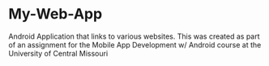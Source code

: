 # My-Web-App
Android Application that links to various websites. This was created as part of an assignment for the Mobile App Development w/ Android course at the University of Central Missouri
